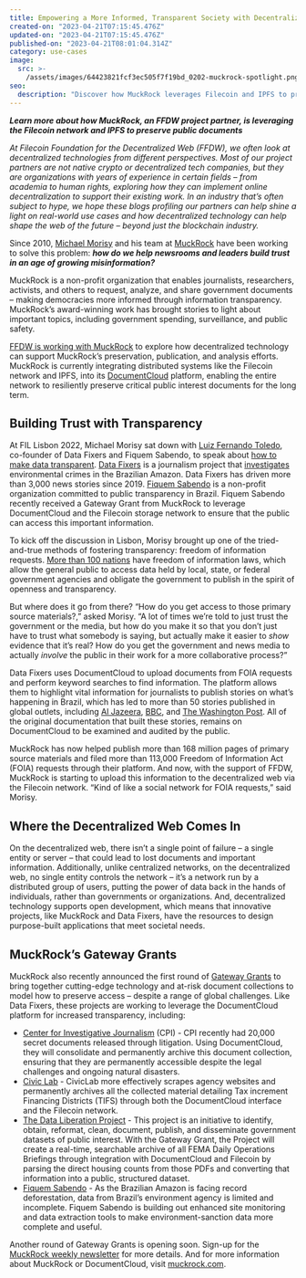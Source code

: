 ```yaml
---
title: Empowering a More Informed, Transparent Society with Decentralized Technology
created-on: "2023-04-21T07:15:45.476Z"
updated-on: "2023-04-21T07:15:45.476Z"
published-on: "2023-04-21T08:01:04.314Z"
category: use-cases
image:
  src: >-
    /assets/images/64423821fcf3ec505f7f19bd_0202-muckrock-spotlight.png
seo:
  description: "Discover how MuckRock leverages Filecoin and IPFS to preserve public documents, empowering journalists and researchers to build trust through transparent information access."
---
```


**_Learn more about how MuckRock, an FFDW project partner, is leveraging the Filecoin network and IPFS to preserve public documents_**

_At Filecoin Foundation for the Decentralized Web (FFDW), we often look at decentralized technologies from different perspectives. Most of our project partners are not native crypto or decentralized tech companies, but they are organizations with years of experience in certain fields – from academia to human rights, exploring how they can implement online decentralization to support their existing work. In an industry that’s often subject to hype, we hope these blogs profiling our partners can help shine a light on real-world use cases and how decentralized technology can help shape the web of the future – beyond just the blockchain industry._

Since 2010, [Michael Morisy](https://www.linkedin.com/in/morisy) and his team at [MuckRock](https://www.muckrock.com/) have been working to solve this problem: **_how do we help newsrooms and leaders build trust in an age of growing misinformation?_**

MuckRock is a non-profit organization that enables journalists, researchers, activists, and others to request, analyze, and share government documents – making democracies more informed through information transparency. MuckRock’s award-winning work has brought stories to light about important topics, including government spending, surveillance, and public safety.

[FFDW is working with MuckRock](/ffdw-and-muckrock-collaborate-to-bring-flagship-web-resource-to-the-decentralized-web/) to explore how decentralized technology can support MuckRock’s preservation, publication, and analysis efforts. MuckRock is currently integrating distributed systems like the Filecoin network and IPFS, into its [DocumentCloud](https://www.documentcloud.org/home) platform, enabling the entire network to resiliently preserve critical public interest documents for the long term.

## Building Trust with Transparency

At FIL Lisbon 2022, Michael Morisy sat down with [Luiz Fernando Toledo](https://twitter.com/toledoluizf), co-founder of Data Fixers and Fiquem Sabendo, to speak about [how to make data transparent](https://www.youtube.com/watch?v=zwr6nFQaZyw&list=PLp3zrT1ewY0kWhcrnEWz1r3r2k97TjPz2&index=20z1r3r2k97TjPz2). [Data Fixers](https://datafixers.org/) is a journalism project that [investigates](https://brown.columbia.edu/major-investigations-published-through-data-fixers-project/) environmental crimes in the Brazilian Amazon. Data Fixers has driven more than 3,000 news stories since 2019. [Fiquem Sabendo](https://fiquemsabendo.com.br/) is a non-profit organization committed to public transparency in Brazil. Fiquem Sabendo recently received a Gateway Grant from MuckRock to leverage DocumentCloud and the Filecoin storage network to ensure that the public can access this important information.

To kick off the discussion in Lisbon, Morisy brought up one of the tried-and-true methods of fostering transparency: freedom of information requests. [More than 100 nations](https://sdg.iisd.org/news/unesco-finds-125-countries-provide-for-access-to-information/) have freedom of information laws, which allow the general public to access data held by local, state, or federal government agencies and obligate the government to publish in the spirit of openness and transparency.

But where does it go from there? “How do you get access to those primary source materials?,” asked Morisy. “A lot of times we’re told to just trust the government or the media, but how do you make it so that you don’t just have to trust what somebody is saying, but actually make it easier to _show_ evidence that it’s real? How do you get the government and news media to actually _involve_ the public in their work for a more collaborative process?”

Data Fixers uses DocumentCloud to upload documents from FOIA requests and perform keyword searches to find information. The platform allows them to highlight vital information for journalists to publish stories on what’s happening in Brazil, which has led to more than 50 stories published in global outlets, including [Al Jazeera](https://www.aljazeera.com/news/2022/9/30/brazil-votes-bolsonaro-allies-stand-firm-in-amazon-bastion), [BBC](https://www.bbc.com/portuguese/brasil-62429583), and [The Washington Post](https://www.washingtonpost.com/world/interactive/2022/brazil-amazon-deforestation-enforcement/). All of the original documentation that built these stories, remains on DocumentCloud to be examined and audited by the public.

MuckRock has now helped publish more than 168 million pages of primary source materials and filed more than 113,000 Freedom of Information Act (FOIA) requests through their platform. And now, with the support of FFDW, MuckRock is starting to upload this information to the decentralized web via the Filecoin network. “Kind of like a social network for FOIA requests,” said Morisy.

## Where the Decentralized Web Comes In

On the decentralized web, there isn’t a single point of failure – a single entity or server – that could lead to lost documents and important information. Additionally, unlike centralized networks, on the decentralized web, no single entity controls the network – it’s a network run by a distributed group of users, putting the power of data back in the hands of individuals, rather than governments or organizations. And, decentralized technology supports open development, which means that innovative projects, like MuckRock and Data Fixers, have the resources to design purpose-built applications that meet societal needs.

## MuckRock’s Gateway Grants

MuckRock also recently announced the first round of [Gateway Grants](https://www.muckrock.com/news/archives/2023/jan/10/initial-gateway-grantees-launch-projects-to-help-p/) to bring together cutting-edge technology and at-risk document collections to model how to preserve access – despite a range of global challenges. Like Data Fixers, these projects are working to leverage the DocumentCloud platform for increased transparency, including:

- [Center for Investigative Journalism](https://www.latinousa.org/reporter/center-investigative-journalism/#:~:text=The%20Center%20for%20Investigative%20Journalism,Rico's%20most%20trusted%20journalistic%20organizations.) (CPI) - CPI recently had 20,000 secret documents released through litigation. Using DocumentCloud, they will consolidate and permanently archive this document collection, ensuring that they are permanently accessible despite the legal challenges and ongoing natural disasters.
- [Civic Lab](https://www.civiclab.us/) - CivicLab more effectively scrapes agency websites and permanently archives all the collected material detailing Tax increment Financing Districts (TIFS) through both the DocumentCloud interface and the Filecoin network.
- [The Data Liberation Project](https://www.data-liberation-project.org/) - This project is an initiative to identify, obtain, reformat, clean, document, publish, and disseminate government datasets of public interest. With the Gateway Grant, the Project will create a real-time, searchable archive of all FEMA Daily Operations Briefings through integration with DocumentCloud and Filecoin by parsing the direct housing counts from those PDFs and converting that information into a public, structured dataset.
- [Fiquem Sabendo](https://fiquemsabendo.com.br/) - As the Brazilian Amazon is facing record deforestation, data from Brazil’s environment agency is limited and incomplete. Fiquem Sabendo is building out enhanced site monitoring and data extraction tools to make environment-sanction data more complete and useful.

Another round of Gateway Grants is opening soon. Sign-up for the [MuckRock weekly newsletter](https://www.muckrock.com/newsletters/) for more details. And for more information about MuckRock or DocumentCloud, visit [muckrock.com](https://www.muckrock.com).
